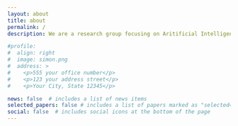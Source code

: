 ```yaml
---
layout: about
title: about
permalink: /
description: We are a research group focusing on Aritificial Intelligence and Machine Learning in the Natural Sciences (AIMLeNS), based at the <a href="http://dsai.se/">Data Science and AI division</a> of the Computer Science and Engineering department at Chalmers University of Technology, Gothenburg, Sweden. <br> In the AIMLeNS we are interested in problems at the interface of the natural sciences, machine learning, and artificial intelligence. Currently, we are especially interested in the following problems<br> <ol>  <li>Multi-modal machine learning for protein dynamics</li>  <li>Molecular property prediction </li> <li>Surrogate models for molecular dynamics and inverse design </li> <li> Equivariant neural networks for molecular applications </li> <li>Control of near-term quantum devices.</li></ol> <br> We are currently hiring <b>2</b> postdocs in <a href="https://www.chalmers.se/en/about-chalmers/work-with-us/vacancies/?rmpage=job&rmjob=11430&rmlang=UK">Anti-venom design</a> and <a href="">AI-driven optimization of variational algorithms for near-term quantum computers</a>  <br><br>We are generously funded by <br><a href="https://wasp-sweden.org"><img src="https://wasp-sweden.org/wp-content/themes/wasp/assets/img/logo.png"></a><a href="https://www.chalmers.se/en/centres/wacqt/"><img src="https://psolsson.github.io/assets/img/wacqt.jpg"></a>

#profile:
#  align: right
#  image: simon.png
#  address: >
#    <p>555 your office number</p>
#    <p>123 your address street</p>
#    <p>Your City, State 12345</p>

news: false  # includes a list of news items
selected_papers: false # includes a list of papers marked as "selected={true}"
social: false  # includes social icons at the bottom of the page
---
```



